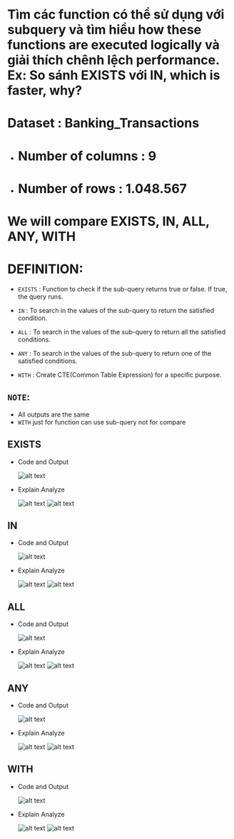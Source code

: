 # Tìm các function có thể sử dụng với subquery và tìm hiểu how these functions are executed logically  và giải thích chênh lệch performance. Ex: So sánh EXISTS với IN, which is faster, why?

# Dataset : Banking_Transactions

- # Number of columns : 9
- # Number of rows : 1.048.567

# We will compare EXISTS, IN, ALL, ANY, WITH

# DEFINITION:
- `EXISTS` : Function to check if the sub-query returns true or false. If true, the query runs.

- `IN` : To search in the values of the sub-query to return the satisfied condition.

- `ALL` : To search in the values of the sub-query to return all the satisfied conditions.

- `ANY` : To search in the values of the sub-query to return one of the satisfied conditions.

- `WITH` : Create CTE(Common Table Expression) for a specific purpose.

## `NOTE`:
- All outputs are the same
- `WITH` just for function can use sub-query not for compare

## EXISTS
- Code and Output

    ![alt text](image.png)

- Explain Analyze

    ![alt text](image-1.png)
    ![alt text](image-2.png)

## IN
- Code and Output

    ![alt text](image-3.png)

- Explain Analyze

    ![alt text](image-4.png)
    ![alt text](image-5.png)

## ALL
- Code and Output

    ![alt text](image-6.png)

- Explain Analyze

    ![alt text](image-7.png)
    ![alt text](image-8.png)

## ANY
- Code and Output

    ![alt text](image-9.png)

- Explain Analyze

    ![alt text](image-10.png)
    ![alt text](image-11.png)

## WITH
- Code and Output

    ![alt text](image-12.png)

- Explain Analyze

    ![alt text](image-13.png)
    ![alt text](image-14.png)





